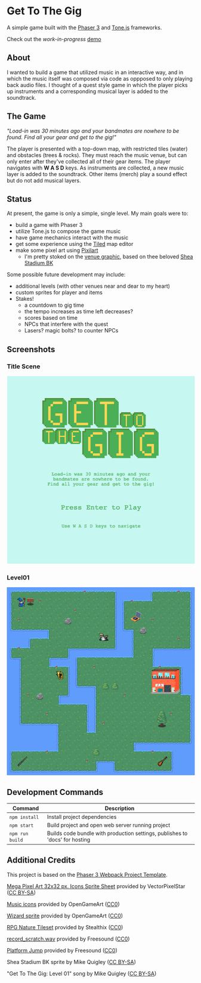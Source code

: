 # Get To The Gig

A simple game built with the [Phaser 3](https://phaser.io/) and [Tone.js](https://tonejs.github.io/) frameworks.  

Check out the *work-in-progress* [demo](https://quig.info/gettothegig)

## About
I wanted to build a game that utilized music in an interactive way, and in which the music itself was composed via code as oppposed to only playing back audio files. I thought of a quest style game in which the player picks up instruments and a corresponding musical layer is added to the soundtrack.

## The Game
*"Load-in was 30 minutes ago and your bandmates are nowhere to be found. Find all your gear and get to the gig!"*  

The player is presented with a top-down map, with restricted tiles (water) and obstacles (trees & rocks). They must reach the music venue, but can only enter after they've collected all of their gear items. The player navigates with **W A S D** keys. As instruments are collected, a new music layer is added to the soundtrack. Other items (merch) play a sound effect but do not add musical layers. 

## Status
At present, the game is only a simple, single level. My main goals were to:
- build a game with Phaser 3
- utilize Tone.js to compose the game music
- have game mechanics interact with the music
- get some experience using the [Tiled](https://www.mapeditor.org/) map editor
- make some pixel art using [Pixilart](https://www.pixilart.com/)
    - I'm pretty stoked on the [venue graphic](https://raw.githubusercontent.com/mdquigley/gettothegig/master/src/assets/sprites/shea-3d-128.png), based on thee beloved [Shea Stadium BK](http://liveatsheastadium.com/)

Some possible future development may include:
- additional levels (with other venues near and dear to my heart)
- custom sprites for player and items
- Stakes!
    - a countdown to gig time
    - the tempo increases as time left decreases?
    - scores based on time
    - NPCs that interfere with the quest
    - Lasers? magic bolts? to counter NPCs

## Screenshots
### Title Scene
![](./img/ss-titlescene.png)

### Level01
![](./img/ss-level01.png)

## Development Commands

| Command | Description |
|---------|-------------|
| `npm install` | Install project dependencies |
| `npm start` | Build project and open web server running project |
| `npm run build` | Builds code bundle with production settings, publishes to 'docs' for hosting |

## Additional Credits
This project is based on the [Phaser 3 Webpack Project Template](https://github.com/photonstorm/phaser3-project-template).

[Mega Pixel Art 32x32 px. Icons Sprite Sheet](https://vectorpixelstar.itch.io/mega-pixel-art-32x32-px-icons-sprite-sheet) provided by VectorPixelStar ([CC BY-SA](https://creativecommons.org/licenses/by-sa/4.0/deed.en))

[Music icons](https://opengameart.org/content/cc0-music-icons) provided by OpenGameArt ([CC0](https://creativecommons.org/publicdomain/zero/1.0/))

[Wizard sprite](https://opengameart.org/content/wizard-5) provided by OpenGameArt ([CC0](https://creativecommons.org/publicdomain/zero/1.0/))

[RPG Nature Tileset](https://stealthix.itch.io/rpg-nature-tileset) provided by Stealthix ([CC0](https://creativecommons.org/publicdomain/zero/1.0/))

[record_scratch.wav](https://freesound.org/people/ludvique/sounds/71853/) provided by Freesound ([CC0](https://creativecommons.org/publicdomain/zero/1.0/))

[Platform Jump](https://freesound.org/people/Jofae/sounds/362328/) provided by Freesound ([CC0](https://creativecommons.org/publicdomain/zero/1.0/))

Shea Stadium BK sprite by Mike Quigley ([CC BY-SA](https://creativecommons.org/licenses/by-sa/4.0/deed.en))

"Get To The Gig: Level 01" song by Mike Quigley ([CC BY-SA](https://creativecommons.org/licenses/by-sa/4.0/deed.en))
